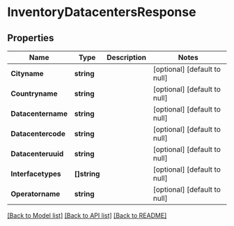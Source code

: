 # InventoryDatacentersResponse

## Properties
Name | Type | Description | Notes
------------ | ------------- | ------------- | -------------
**Cityname** | **string** |  | [optional] [default to null]
**Countryname** | **string** |  | [optional] [default to null]
**Datacentername** | **string** |  | [optional] [default to null]
**Datacentercode** | **string** |  | [optional] [default to null]
**Datacenteruuid** | **string** |  | [optional] [default to null]
**Interfacetypes** | **[]string** |  | [optional] [default to null]
**Operatorname** | **string** |  | [optional] [default to null]

[[Back to Model list]](../README.md#documentation-for-models) [[Back to API list]](../README.md#documentation-for-api-endpoints) [[Back to README]](../README.md)



